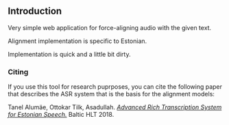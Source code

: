 ## Introduction

Very simple web application for force-aligning audio with the given text. 

Alignment implementation is specific to Estonian.

Implementation is quick and a little bit dirty.

### Citing
If you use this tool for research puprposes, you can cite the following paper that describes the ASR system that is the basis for the alignment models:

 Tanel Alumäe, Ottokar Tilk, Asadullah. <i><a href="http://ebooks.iospress.nl/volumearticle/50297">Advanced Rich
          Transcription System for Estonian Speech.</a></i> Baltic HLT 2018.
